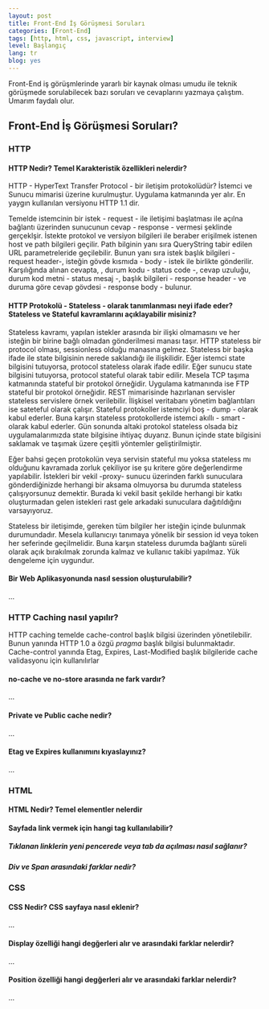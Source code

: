 ```yaml
---
layout: post
title: Front-End İş Görüşmesi Soruları 
categories: [Front-End]
tags: [http, html, css, javascript, interview]
level: Başlangıç
lang: tr
blog: yes
--- 
```


Front-End iş görüşmlerinde yararlı bir kaynak olması umudu ile teknik görüşmede sorulabilecek bazı soruları ve cevaplarını yazmaya çalıştım. Umarım faydalı olur.

## Front-End İş Görüşmesi Soruları?

### HTTP

#### HTTP Nedir? Temel Karakteristik özellikleri nelerdir? 

HTTP - HyperText Transfer Protocol - bir iletişim protokolüdür? İstemci ve Sunucu mimarisi üzerine kurulmuştur. Uygulama katmanında yer alır. En yaygın kullanılan versiyonu HTTP 1.1 dir. 

Temelde istemcinin bir istek - request - ile iletişimi başlatması ile açılna bağlantı üzerinden sunucunun cevap - response - vermesi şeklinde gerçeklşir. İstekte protokol ve versiyon bilgileri ile beraber erişilmek istenen host ve path bilgileri geçilir. Path bilginin yanı sıra QueryString tabir edilen URL parametreleride geçilebilir. Bunun yanı sıra istek başlık bilgileri - request header-, isteğin gövde kısmıda  - body - istek ile birlikte gönderilir. Karşılığında alınan cevapta, , durum kodu - status code -, cevap uzuluğu, durum kod metni - status mesaj -, başlık bilgileri - response header - ve duruma göre cevap gövdesi - response body - bulunur.

#### HTTP Protokolü - Stateless - olarak tanımlanması neyi ifade eder? Stateless ve Stateful kavramlarını açıklayabilir misiniz?

Stateless kavramı, yapılan istekler arasında  bir ilişki olmamasını ve her isteğin bir birine bağlı olmadan gönderilmesi manası taşır. HTTP stateless bir protocol olması, sessionless olduğu manasına gelmez. Stateless bir başka ifade ile state bilgisinin nerede saklandığı ile ilişkilidir. Eğer istemci state bilgisini tutuyorsa, protocol stateless olarak ifade edilir. Eğer sunucu state bilgisini tutuyorsa, protocol stateful olarak tabir edilir. Mesela TCP taşıma katmanında stateful bir protokol örneğidir. Uygulama katmanında ise FTP stateful bir protokol örneğidir. REST mimarisinde hazırlanan servisler stateless servislere örnek verilebilir. İlişkisel veritabanı yönetim bağlantıları ise sateteful olarak çalışır. Stateful protokoller istemciyi boş - dump - olarak kabul ederler. Buna karşın stateless protokollerde istemci akıllı - smart - olarak kabul ederler. Gün sonunda altaki protokol stateless olsada biz uygulamalarımızda state bilgisine ihtiyaç duyarız. Bunun içinde state bilgisini saklamak ve taşımak üzere çeşitli yöntemler geliştirilmiştir. 

Eğer bahsi geçen protokolün veya servisin stateful mu yoksa stateless mı olduğunu kavramada zorluk çekiliyor  ise şu kritere göre değerlendirme yapılabilir. İstekleri bir vekil -proxy- sunucu üzerinden farklı sunuculara gönderdiğinizde herhangi bir aksama olmuyorsa bu durumda stateless çalışıyorsunuz demektir. Burada ki vekil basit şekilde herhangi bir katkı oluşturmadan gelen istekleri rast gele arkadaki sunuculara dağıtıldığını varsayıyoruz. 

Stateless bir iletişimde, gereken tüm bilgiler her isteğin içinde bulunmak durumundadır. Mesela kullanıcıyı tanımaya yönelik bir session id veya token her seferinde geçilmelidir. Buna karşın stateless durumda bağlantı süreli olarak açık bırakılmak zorunda kalmaz ve kullanıc takibi yapılmaz. Yük dengeleme için uygundur.
 

#### Bir Web Aplikasyonunda nasıl session oluşturulabilir?
...

### HTTP Caching nasıl yapılır?

HTTP caching temelde cache-control başlık bilgisi üzerinden yönetilebilir. Bunun yanında HTTP 1.0 a özgü _pragma_ başlık bilgisi bulunmaktadır. Cache-control yanında Etag, Expires, Last-Modified başlık bilgileride cache validasyonu için kullanılırlar 

#### no-cache ve no-store arasında ne fark vardır?
...

#### Private ve Public cache nedir?
...

#### Etag ve Expires kullanımını kıyaslayınız? 
...



### HTML

#### HTML Nedir? Temel elementler nelerdir

#### Sayfada link vermek için hangi tag kullanılabilir?

##### Tıklanan linklerin yeni pencerede veya tab da açılması nasıl sağlanır?

##### Div ve Span arasındaki farklar nedir?

### CSS

#### CSS Nedir? CSS sayfaya nasıl eklenir?
...

#### Display özelliği hangi degğerleri alır ve arasındaki farklar nelerdir?
...

#### Position özelliği hangi degğerleri alır ve arasındaki farklar nelerdir?
...



